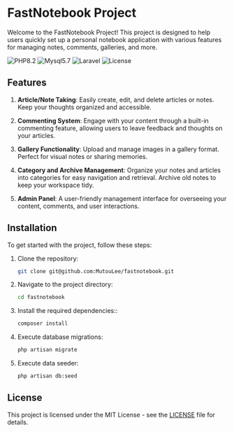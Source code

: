# FastNotebook Project

Welcome to the FastNotebook Project! This project is designed to help users quickly set up a personal notebook application with various features for managing notes, comments, galleries, and more.

![PHP8.2](https://img.shields.io/badge/PHP-8.2%2B-%23268af1#pic_center)
![Mysql5.7](https://img.shields.io/badge/Mysql-5.7%2B-%23ffa200#pic_center)
![Laravel](https://img.shields.io/badge/Laravel-10%2B-%23e17267#pic_center)
![License](https://img.shields.io/badge/License-MIT-%23268af1#pic_center)

## Features

1. **Article/Note Taking**: Easily create, edit, and delete articles or notes. Keep your thoughts organized and accessible.

2. **Commenting System**: Engage with your content through a built-in commenting feature, allowing users to leave feedback and thoughts on your articles.

3. **Gallery Functionality**: Upload and manage images in a gallery format. Perfect for visual notes or sharing memories.

4. **Category and Archive Management**: Organize your notes and articles into categories for easy navigation and retrieval. Archive old notes to keep your workspace tidy.

5. **Admin Panel**: A user-friendly management interface for overseeing your content, comments, and user interactions.

## Installation

To get started with the project, follow these steps:

1. Clone the repository:
    ```bash
   git clone git@github.com:MutouLee/fastnotebook.git
2. Navigate to the project directory:
    ```bash
   cd fastnotebook
3. Install the required dependencies::
    ```bash
   composer install
4. Execute database migrations:
    ```bash
   php artisan migrate
5. Execute data seeder:
    ```bash
   php artisan db:seed

## License

This project is licensed under the MIT License - see the [LICENSE](LICENSE) file for details.

